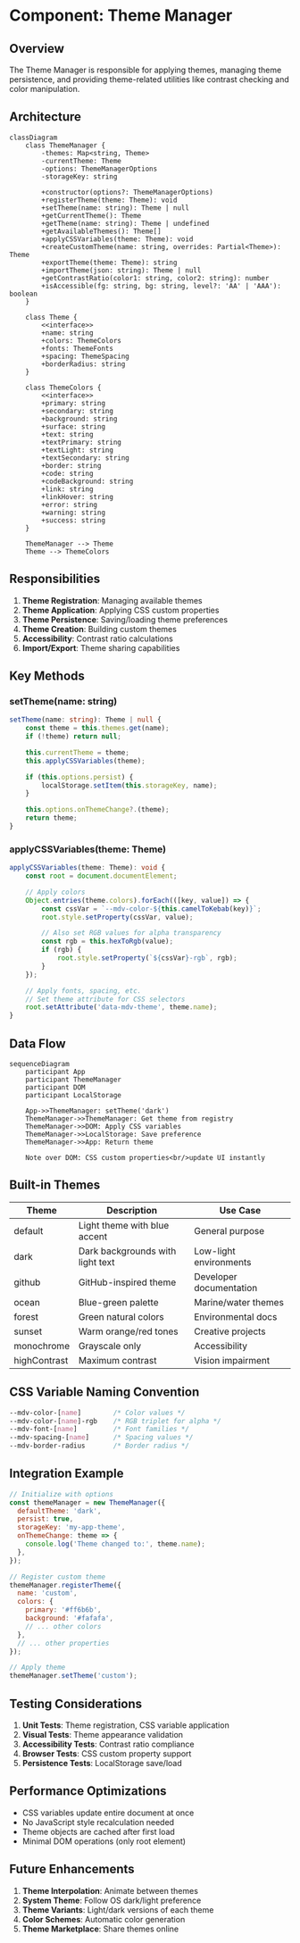 # Component: Theme Manager

## Overview

The Theme Manager is responsible for applying themes, managing theme persistence, and providing theme-related utilities like contrast checking and color manipulation.

## Architecture

```mermaid
classDiagram
    class ThemeManager {
        -themes: Map<string, Theme>
        -currentTheme: Theme
        -options: ThemeManagerOptions
        -storageKey: string

        +constructor(options?: ThemeManagerOptions)
        +registerTheme(theme: Theme): void
        +setTheme(name: string): Theme | null
        +getCurrentTheme(): Theme
        +getTheme(name: string): Theme | undefined
        +getAvailableThemes(): Theme[]
        +applyCSSVariables(theme: Theme): void
        +createCustomTheme(name: string, overrides: Partial<Theme>): Theme
        +exportTheme(theme: Theme): string
        +importTheme(json: string): Theme | null
        +getContrastRatio(color1: string, color2: string): number
        +isAccessible(fg: string, bg: string, level?: 'AA' | 'AAA'): boolean
    }

    class Theme {
        <<interface>>
        +name: string
        +colors: ThemeColors
        +fonts: ThemeFonts
        +spacing: ThemeSpacing
        +borderRadius: string
    }

    class ThemeColors {
        <<interface>>
        +primary: string
        +secondary: string
        +background: string
        +surface: string
        +text: string
        +textPrimary: string
        +textLight: string
        +textSecondary: string
        +border: string
        +code: string
        +codeBackground: string
        +link: string
        +linkHover: string
        +error: string
        +warning: string
        +success: string
    }

    ThemeManager --> Theme
    Theme --> ThemeColors
```

## Responsibilities

1. **Theme Registration**: Managing available themes
2. **Theme Application**: Applying CSS custom properties
3. **Theme Persistence**: Saving/loading theme preferences
4. **Theme Creation**: Building custom themes
5. **Accessibility**: Contrast ratio calculations
6. **Import/Export**: Theme sharing capabilities

## Key Methods

### setTheme(name: string)

```typescript
setTheme(name: string): Theme | null {
    const theme = this.themes.get(name);
    if (!theme) return null;

    this.currentTheme = theme;
    this.applyCSSVariables(theme);

    if (this.options.persist) {
        localStorage.setItem(this.storageKey, name);
    }

    this.options.onThemeChange?.(theme);
    return theme;
}
```

### applyCSSVariables(theme: Theme)

```typescript
applyCSSVariables(theme: Theme): void {
    const root = document.documentElement;

    // Apply colors
    Object.entries(theme.colors).forEach(([key, value]) => {
        const cssVar = `--mdv-color-${this.camelToKebab(key)}`;
        root.style.setProperty(cssVar, value);

        // Also set RGB values for alpha transparency
        const rgb = this.hexToRgb(value);
        if (rgb) {
            root.style.setProperty(`${cssVar}-rgb`, rgb);
        }
    });

    // Apply fonts, spacing, etc.
    // Set theme attribute for CSS selectors
    root.setAttribute('data-mdv-theme', theme.name);
}
```

## Data Flow

```mermaid
sequenceDiagram
    participant App
    participant ThemeManager
    participant DOM
    participant LocalStorage

    App->>ThemeManager: setTheme('dark')
    ThemeManager->>ThemeManager: Get theme from registry
    ThemeManager->>DOM: Apply CSS variables
    ThemeManager->>LocalStorage: Save preference
    ThemeManager->>App: Return theme

    Note over DOM: CSS custom properties<br/>update UI instantly
```

## Built-in Themes

| Theme        | Description                      | Use Case                |
| ------------ | -------------------------------- | ----------------------- |
| default      | Light theme with blue accent     | General purpose         |
| dark         | Dark backgrounds with light text | Low-light environments  |
| github       | GitHub-inspired theme            | Developer documentation |
| ocean        | Blue-green palette               | Marine/water themes     |
| forest       | Green natural colors             | Environmental docs      |
| sunset       | Warm orange/red tones            | Creative projects       |
| monochrome   | Grayscale only                   | Accessibility           |
| highContrast | Maximum contrast                 | Vision impairment       |

## CSS Variable Naming Convention

```css
--mdv-color-[name]        /* Color values */
--mdv-color-[name]-rgb    /* RGB triplet for alpha */
--mdv-font-[name]         /* Font families */
--mdv-spacing-[name]      /* Spacing values */
--mdv-border-radius       /* Border radius */
```

## Integration Example

```javascript
// Initialize with options
const themeManager = new ThemeManager({
  defaultTheme: 'dark',
  persist: true,
  storageKey: 'my-app-theme',
  onThemeChange: theme => {
    console.log('Theme changed to:', theme.name);
  },
});

// Register custom theme
themeManager.registerTheme({
  name: 'custom',
  colors: {
    primary: '#ff6b6b',
    background: '#fafafa',
    // ... other colors
  },
  // ... other properties
});

// Apply theme
themeManager.setTheme('custom');
```

## Testing Considerations

1. **Unit Tests**: Theme registration, CSS variable application
2. **Visual Tests**: Theme appearance validation
3. **Accessibility Tests**: Contrast ratio compliance
4. **Browser Tests**: CSS custom property support
5. **Persistence Tests**: LocalStorage save/load

## Performance Optimizations

- CSS variables update entire document at once
- No JavaScript style recalculation needed
- Theme objects are cached after first load
- Minimal DOM operations (only root element)

## Future Enhancements

1. **Theme Interpolation**: Animate between themes
2. **System Theme**: Follow OS dark/light preference
3. **Theme Variants**: Light/dark versions of each theme
4. **Color Schemes**: Automatic color generation
5. **Theme Marketplace**: Share themes online
